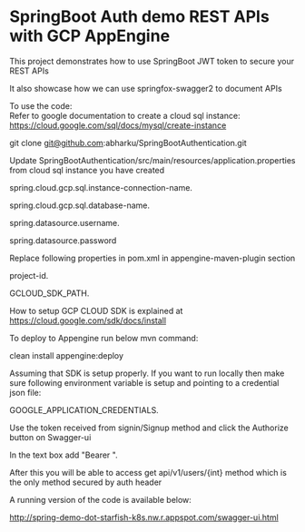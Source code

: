 # SpringBoot Auth demo REST APIs with GCP AppEngine

This project demonstrates how to use SpringBoot JWT token to secure your REST APIs

It also showcase how we can use springfox-swagger2 to document APIs

To use the code:  
Refer to google documentation to create a cloud sql instance: https://cloud.google.com/sql/docs/mysql/create-instance

git clone git@github.com:abharku/SpringBootAuthentication.git


Update SpringBootAuthentication/src/main/resources/application.properties from cloud sql instance you have created

spring.cloud.gcp.sql.instance-connection-name. 

spring.cloud.gcp.sql.database-name. 

spring.datasource.username. 

spring.datasource.password  



Replace following properties in pom.xml in appengine-maven-plugin section

<projectId>project-id</projectId>. 

 <cloudSdkPath>GCLOUD_SDK_PATH</cloudSdkPath>. 
 

 How to setup GCP CLOUD SDK is explained at https://cloud.google.com/sdk/docs/install

 To deploy to Appengine run below mvn command:

 clean install appengine:deploy

 Assuming that SDK is setup properly. If you want to run locally then make sure following environment variable is setup and pointing to a credential json file:

 GOOGLE_APPLICATION_CREDENTIALS. 

Use the token received from signin/Signup method and click the Authorize button on Swagger-ui

In the text box add "Bearer <token>". 

After this you will be able to access get api/v1/users/{int} method which is the only method secured by auth header

A running version of the code is available below:

http://spring-demo-dot-starfish-k8s.nw.r.appspot.com/swagger-ui.html

